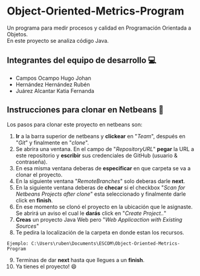 # Object-Oriented-Metrics-Program
Un programa para medir procesos y calidad en Programación Orientada a Objetos.
<br>En este proyecto se analiza código Java.

## Integrantes del equipo de desarrollo :computer:
- Campos Ocampo Hugo Johan
- Hernández Hernández Rubén
- Juárez Alcantar Katia Fernanda

## Instrucciones para clonar en Netbeans :wrench: 
Los pasos para clonar este proyecto en netbeans son:
1. **Ir** a la barra superior de netbeans y **clickear** en "_Team_", después en "_Git_" y finalmente en "_clone_".
2. Se abrira una ventana. En el campo de "_RepositoryURL_" **pegar** la URL a este repositorio y **escribir** sus credenciales de GitHub (usuario & contraseña).
3. En esa misma ventana deberas de **especificar** en que carpeta se va a clonar el proyecto.
4. En la siguiente ventana "_RemoteBranches_" solo deberas darle **next**.
5. En la siguiente ventana deberas de **checar** si el checkbox "_Scan for Netbeans Projects after clone_" esta seleccionado y finalmente darle click en **finish**.
6. En ese momento se clonó el proyecto en la ubicación que le asignaste. Se abrirá un aviso el cual le **darás** click en "_Create Project.._"
7. **Creas** un proyecto Java Web pero "_Web Applicaction with Existing Sources_"
8. Te pedira la localización de la carpeta en donde estan los recursos. 
```
Ejemplo: C:\Users\ruben\Documents\ESCOM\Object-Oriented-Metrics-Program
```
9. Terminas de dar **next** hasta que llegues a un **finish**.
10. Ya tienes el proyecto! :smile: